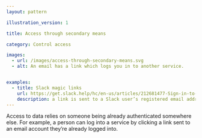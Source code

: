```yaml
---
layout: pattern

illustration_version: 1

title: Access through secondary means

category: Control access

images:
  - url: /images/access-through-secondary-means.svg
  - alt: An email has a link which logs you in to another service.


examples:
  - title: Slack magic links
    url: https://get.slack.help/hc/en-us/articles/212681477-Sign-in-to-Slack
    description: a link is sent to a Slack user’s registered email address, allowing them to log into the service without a password
---
```


Access to data relies on someone being already authenticated somewhere else.
For example, a person can log into a service by clicking a link sent to an email account they’re already logged into.
